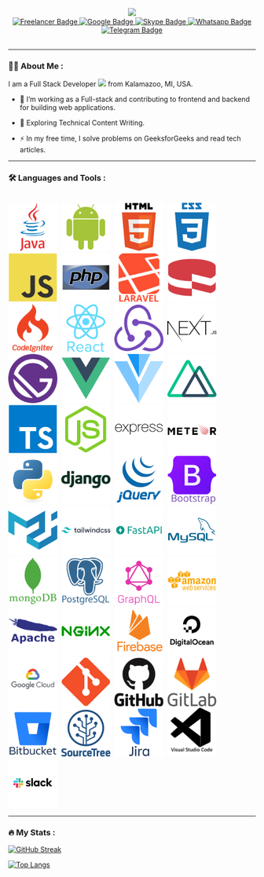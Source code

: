 <!--

### Hi there 👋
**ITopGun/ITopGun** is a ✨ _special_ ✨ repository because its `README.md` (this file) appears on your GitHub profile.

Here are some ideas to get you started:

- 🔭 I’m currently working on ...
- 🌱 I’m currently learning ...
- 👯 I’m looking to collaborate on ...
- 🤔 I’m looking for help with ...
- 💬 Ask me about ...
- 📫 How to reach me: ...
- 😄 Pronouns: ...
- ⚡ Fun fact: ...
-->

<div id="header" align="center">
  <img src="https://media.giphy.com/media/qgQUggAC3Pfv687qPC/giphy.gif"/>
  
  <div id="badges">
    <a href="https://www.freelancer.com/u/plabrash">
      <img src="https://img.shields.io/badge/Freelancer-blue?style=for-the-badge&logo=freelancer&logoColor=white" alt="Freelancer Badge"/>
    </a>
    <a href="https://myaccount.google.com/pb891215@gmail.com">
      <img src="https://img.shields.io/badge/Google-red?style=for-the-badge&logo=google&logoColor=white" alt="Google Badge"/>
    </a>
    <a href="https://join.skype.com/invite/vPyD4Zm0sF1r">
      <img src="https://img.shields.io/badge/Skype-blue?style=for-the-badge&logo=skype&logoColor=white" alt="Skype Badge"/>
    </a>
    <a href="your-twitter-URL">
      <img src="https://img.shields.io/badge/Whatsapp-green?style=for-the-badge&logo=whatsapp&logoColor=white" alt="Whatsapp Badge"/>
    </a>
    <a href="https://t.me/peter941228">
      <img src="https://img.shields.io/badge/Telegram-blue?style=for-the-badge&logo=telegram&logoColor=white" alt="Telegram Badge"/>
    </a>
  </div>
  
  <img src="https://komarev.com/ghpvc/?username=itopgun&style=flat-square&color=blue" alt=""/>
  
</div>

<hr>

### :man_technologist: About Me :
<div>
  I am a Full Stack Developer <img src="https://media.giphy.com/media/WUlplcMpOCEmTGBtBW/giphy.gif" width="30"> from Kalamazoo, MI, USA.
  
- :telescope: I’m working as a Full-stack and contributing to frontend and backend for building web applications.

- :seedling: Exploring Technical Content Writing.

- :zap: In my free time, I solve problems on GeeksforGeeks and read tech articles.
</div>

<hr>

### :hammer_and_wrench: Languages and Tools :
<br>
<div>
  <img src="https://github.com/devicons/devicon/blob/master/icons/java/java-original-wordmark.svg" title="Java" alt="Java" width="100" height="100"/>&nbsp;
  <img src="https://github.com/devicons/devicon/blob/master/icons/android/android-plain.svg" title="Android" alt="Android" width="100" height="100"/>&nbsp;
  <img src="https://github.com/devicons/devicon/blob/master/icons/html5/html5-original-wordmark.svg" title="HTML5" alt="HTML5" width="100" height="100"/>&nbsp;
  <img src="https://github.com/devicons/devicon/blob/master/icons/css3/css3-plain-wordmark.svg"  title="CSS3" alt="CSS" width="100" height="100"/>&nbsp;
  <img src="https://github.com/devicons/devicon/blob/master/icons/javascript/javascript-original.svg" title="JavaScript" alt="JavaScript" width="100" height="100"/>&nbsp;
  <img src="https://github.com/devicons/devicon/blob/master/icons/php/php-original.svg" title="PHP" alt="PHP" width="100" height="100"/>&nbsp;
  <img src="https://github.com/devicons/devicon/blob/master/icons/laravel/laravel-plain-wordmark.svg" title="Laravel" alt="Laravel" width="100" height="100"/>&nbsp;
  <img src="https://github.com/devicons/devicon/blob/master/icons/cakephp/cakephp-plain.svg" title="php" alt="CakePHP" width="100" height="100"/>&nbsp;
  <img src="https://github.com/devicons/devicon/blob/master/icons/codeigniter/codeigniter-plain-wordmark.svg" title="php" alt="CI" width="100" height="100"/>&nbsp;  
  <img src="https://github.com/devicons/devicon/blob/master/icons/react/react-original-wordmark.svg" title="React" alt="React" width="100" height="100"/>&nbsp;
  <img src="https://github.com/devicons/devicon/blob/master/icons/redux/redux-original.svg" title="Redux" alt="Redux " width="100" height="100"/>&nbsp;
  <img src="https://github.com/devicons/devicon/blob/master/icons/nextjs/nextjs-original-wordmark.svg" title="NextJS" alt="NextJS " width="100" height="100"/>&nbsp;
  <img src="https://github.com/devicons/devicon/blob/master/icons/gatsby/gatsby-original.svg" title="gatsby" alt="Gatsby " width="100" height="100"/>&nbsp;  
  <img src="https://github.com/devicons/devicon/blob/master/icons/vuejs/vuejs-original.svg" title="Vue" alt="Vue" width="100" height="100"/>&nbsp;
  <img src="https://github.com/devicons/devicon/blob/master/icons/vuetify/vuetify-original.svg" title="vuetify" alt="Vuetify" width="100" height="100"/>&nbsp;
  <img src="https://github.com/devicons/devicon/blob/master/icons/nuxtjs/nuxtjs-original.svg" title="vuetify" alt="NuxtJS" width="100" height="100"/>&nbsp;  
  <img src="https://github.com/devicons/devicon/blob/master/icons/typescript/typescript-original.svg" title="typescript" alt="TypeScript" width="100" height="100"/>&nbsp;
  <img src="https://github.com/devicons/devicon/blob/master/icons/nodejs/nodejs-original.svg" title="nodejs" alt="NodeJS" width="100" height="100"/>&nbsp;
  <img src="https://github.com/devicons/devicon/blob/master/icons/express/express-original-wordmark.svg" title="nodejs" alt="Express" width="100" height="100"/>&nbsp;
  <img src="https://github.com/devicons/devicon/blob/master/icons/meteor/meteor-original-wordmark.svg" title="nodejs" alt="nodejs" width="100" height="100"/>&nbsp;  
  <img src="https://github.com/devicons/devicon/blob/master/icons/python/python-original.svg" title="python" alt="Python" width="100" height="100"/>&nbsp;
  <img src="https://github.com/devicons/devicon/blob/master/icons/django/django-plain-wordmark.svg" title="Django" alt="Django" width="100" height="100"/>&nbsp;
  <img src="https://github.com/devicons/devicon/blob/master/icons/jquery/jquery-plain-wordmark.svg" title="jQuery" alt="jQuery" width="100" height="100"/>&nbsp;
  <img src="https://github.com/devicons/devicon/blob/master/icons/bootstrap/bootstrap-original-wordmark.svg" title="Bootstrap" alt="Bootstrap" width="100" height="100"/>&nbsp;
  <img src="https://github.com/devicons/devicon/blob/master/icons/materialui/materialui-original.svg" title="Material" alt="MaterialUI" width="100" height="100"/>&nbsp;
  <img src="https://github.com/devicons/devicon/blob/master/icons/tailwindcss/tailwindcss-original-wordmark.svg" title="Tailwind" alt="Tailwind CSS" width="100" height="100"/>&nbsp;
  <img src="https://github.com/devicons/devicon/blob/master/icons/fastapi/fastapi-plain-wordmark.svg" title="FastAPI" alt="FastAPI" width="100" height="100"/>&nbsp;  
  <img src="https://github.com/devicons/devicon/blob/master/icons/mysql/mysql-plain-wordmark.svg" title="MySQL" alt="MySQL" width="100" height="100"/>&nbsp;
  <img src="https://github.com/devicons/devicon/blob/master/icons/mongodb/mongodb-plain-wordmark.svg" title="MongoDB" alt="MongoDB" width="100" height="100"/>&nbsp;
  <img src="https://github.com/devicons/devicon/blob/master/icons/postgresql/postgresql-plain-wordmark.svg" title="PostgreSQL" alt="PostgreSQL" width="100" height="100"/>&nbsp;
  <img src="https://github.com/devicons/devicon/blob/master/icons/graphql/graphql-plain-wordmark.svg" title="GraphQL" alt="GraphQL" width="100" height="100"/>&nbsp;  
  <img src="https://github.com/devicons/devicon/blob/master/icons/amazonwebservices/amazonwebservices-plain-wordmark.svg" title="AWS" alt="AWS" width="100" height="100"/>&nbsp;
  <img src="https://github.com/devicons/devicon/blob/master/icons/apache/apache-plain-wordmark.svg" title="Apache" alt="Apache" width="100" height="100"/>&nbsp;
  <img src="https://github.com/devicons/devicon/blob/master/icons/nginx/nginx-original.svg" title="NGINX" alt="NGINX" width="100" height="100"/>&nbsp;
  <img src="https://github.com/devicons/devicon/blob/master/icons/firebase/firebase-plain-wordmark.svg" title="Firebase" alt="Firebase" width="100" height="100"/>&nbsp;
  <img src="https://github.com/devicons/devicon/blob/master/icons/digitalocean/digitalocean-plain-wordmark.svg" title="DigitalOcean" alt="DigitalOcean" width="100" height="100"/>&nbsp;  
  <img src="https://github.com/devicons/devicon/blob/master/icons/googlecloud/googlecloud-original-wordmark.svg" title="GoogleCloud" alt="GoogleCloud" width="100" height="100"/>&nbsp;
  <img src="https://github.com/devicons/devicon/blob/master/icons/git/git-plain.svg" title="Git" alt="Git" width="100" height="100"/>&nbsp;
  <img src="https://github.com/devicons/devicon/blob/master/icons/github/github-original-wordmark.svg" title="GitHub" alt="GitHub" width="100" height="100"/>&nbsp;
  <img src="https://github.com/devicons/devicon/blob/master/icons/gitlab/gitlab-original-wordmark.svg" title="GitLab" alt="GitLab" width="100" height="100"/>&nbsp;
  <img src="https://github.com/devicons/devicon/blob/master/icons/bitbucket/bitbucket-original-wordmark.svg" title="Bitbucket" alt="Bitbucket" width="100" height="100"/>&nbsp;
  <img src="https://github.com/devicons/devicon/blob/master/icons/sourcetree/sourcetree-original-wordmark.svg" title="SourceTree" alt="SourceTree" width="100" height="100"/>&nbsp;
  <img src="https://github.com/devicons/devicon/blob/master/icons/jira/jira-original-wordmark.svg" title="Jira" alt="Jira" width="100" height="100"/>&nbsp;
  <img src="https://github.com/devicons/devicon/blob/master/icons/vscode/vscode-plain-wordmark.svg" title="Vscode" alt="Vscode" width="100" height="100"/>&nbsp;
  <img src="https://github.com/devicons/devicon/blob/master/icons/slack/slack-original-wordmark.svg" title="Slack" alt="Slack" width="100" height="100"/>&nbsp;
</div>

<hr>

### :fire: My Stats :

[![GitHub Streak](http://github-readme-streak-stats.herokuapp.com?user=itopgun&theme=merko&hide_border=true)](https://git.io/streak-stats)

[![Top Langs](https://github-readme-stats.vercel.app/api/top-langs/?username=itopgun&layout=compact&theme=vision-friendly-dark)](https://github.com/anuraghazra/github-readme-stats)
